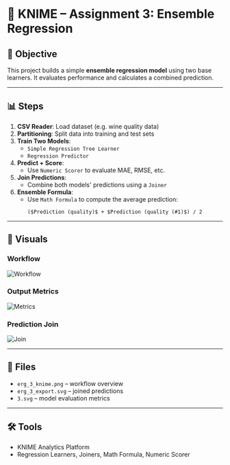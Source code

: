 # 🤖 KNIME – Assignment 3: Ensemble Regression

## 📌 Objective

This project builds a simple **ensemble regression model** using two base learners. It evaluates performance and calculates a combined prediction.

---

## 📊 Steps

1. **CSV Reader**: Load dataset (e.g. wine quality data)
2. **Partitioning**: Split data into training and test sets
3. **Train Two Models**:
   - `Simple Regression Tree Learner`
   - `Regression Predictor`
4. **Predict + Score**:
   - Use `Numeric Scorer` to evaluate MAE, RMSE, etc.
5. **Join Predictions**:
   - Combine both models' predictions using a `Joiner`
6. **Ensemble Formula**:
   - Use `Math Formula` to compute the average prediction:
     ``` 
     ($Prediction (quality)$ + $Prediction (quality (#1)$) / 2
     ```

---

## 📸 Visuals

### Workflow

![Workflow](../erg_3/erg_3_knime.png)

### Output Metrics

![Metrics](../erg_3/3.svg)

### Prediction Join

![Join](../erg_3/erg_3_export.svg)

---

## 📁 Files

- `erg_3_knime.png` – workflow overview
- `erg_3_export.svg` – joined predictions
- `3.svg` – model evaluation metrics

---

## 🛠 Tools

- KNIME Analytics Platform
- Regression Learners, Joiners, Math Formula, Numeric Scorer
